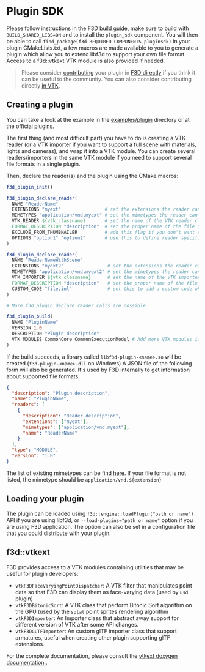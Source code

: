 # Plugin SDK

Please follow instructions in the [F3D build guide](../dev/BUILD.md), make sure to build with `BUILD_SHARED_LIBS=ON` and to install the `plugin_sdk` component.
You will then be able to call `find_package(f3d REQUIRED COMPONENTS pluginsdk)` in your plugin CMakeLists.txt, a few macros are made available to you to generate a plugin which allow you to extend libf3d to support your own file format. Access to a f3d::vtkext VTK module is also provided if needed.

> Please consider [contributing](../../CONTRIBUTING.md) your plugin in [F3D directly](https://github.com/f3d-app/f3d/tree/master/plugins) if you think it can be useful to the community.
> You can also consider contributing directly [in VTK](https://gitlab.kitware.com/vtk/vtk/blob/master/Documentation/dev/git/develop.md).

## Creating a plugin

You can take a look at the example in the [examples/plugin](https://github.com/f3d-app/f3d/tree/master/examples/plugins) directory or at the official [plugins](https://github.com/f3d-app/f3d/tree/master/plugins).

The first thing (and most difficult part) you have to do is creating a VTK reader (or a VTK importer if you want to support a full scene with materials, lights and cameras), and wrap it into a VTK module. You can create several readers/importers in the same VTK module if you need to support several file formats in a single plugin.

Then, declare the reader(s) and the plugin using the CMake macros:

```cmake
f3d_plugin_init()

f3d_plugin_declare_reader(
  NAME "ReaderName"
  EXTENSIONS "myext"                # set the extensions the reader can support
  MIMETYPES "application/vnd.myext" # set the mimetypes the reader can support
  VTK_READER ${vtk_classname}       # set the name of the VTK reader class you have created
  FORMAT_DESCRIPTION "description"  # set the proper name of the file format
  EXCLUDE_FROM_THUMBNAILER          # add this flag if you don't want thumbnail generation for this reader
  OPTIONS "option1" "option2"       # use this to define reader specific option that can be defined by the user
)

f3d_plugin_declare_reader(
  NAME "ReaderNameWithScene"
  EXTENSIONS "myext2"                # set the extensions the reader can support
  MIMETYPES "application/vnd.myext2" # set the mimetypes the reader can support
  VTK_IMPORTER ${vtk_classname}      # set the name of the VTK importer class you have created
  FORMAT_DESCRIPTION "description"   # set the proper name of the file format
  CUSTOM_CODE "file.inl"             # set this to add a custom code when instancing your class, this is where reader options should be processed
)

# More f3d_plugin_declare_reader calls are possible

f3d_plugin_build(
  NAME "PluginName"
  VERSION 1.0
  DESCRIPTION "Plugin description"
  VTK_MODULES CommonCore CommonExecutionModel # Add more VTK modules if necessary
)
```

If the build succeeds, a library called `libf3d-plugin-<name>.so` will be created (`f3d-plugin-<name>.dll` on Windows)
A JSON file of the following form will also be generated. It's used by F3D internally to get information about supported file formats.

```json
{
  "description": "Plugin description",
  "name": "PluginName",
  "readers": [
    {
      "description": "Reader description",
      "extensions": ["myext"],
      "mimetypes": ["application/vnd.myext"],
      "name": "ReaderName"
    }
  ],
  "type": "MODULE",
  "version": "1.0"
}
```

The list of existing mimetypes can be find [here](https://www.iana.org/assignments/media-types/media-types.xhtml). If your file format is not listed, the mimetype should be `application/vnd.${extension}`

## Loading your plugin

The plugin can be loaded using `f3d::engine::loadPlugin("path or name")` API if you are using libf3d, or `--load-plugins="path or name"` option if you are using F3D application.
The option can also be set in a configuration file that you could distribute with your plugin.

## f3d::vtkext

F3D provides access to a VTK modules containing utilities that may be useful for plugin developers:

- `vtkF3DFaceVaryingPointDispatcher`: A VTK filter that manipulates point data so that F3D can display them as face-varying data (used by `usd` plugin)
- `vtkF3DBitonicSort`: A VTK class that perform Bitonic Sort algorithm on the GPU (used by the `splat` point sprites rendering algorithm
- `vtkF3DImporter`: An Importer class that abstract away support for different version of VTK after some API changes.
- `vtkF3DGLTFImporter`: An custom glTF importer class that support armatures, useful when creating other plugin supporting glTF extensions.

For the complete documentation, please consult the [vtkext doxygen documentation.](https://f3d.app/doc/libf3d/vtkext_doxygen/).
